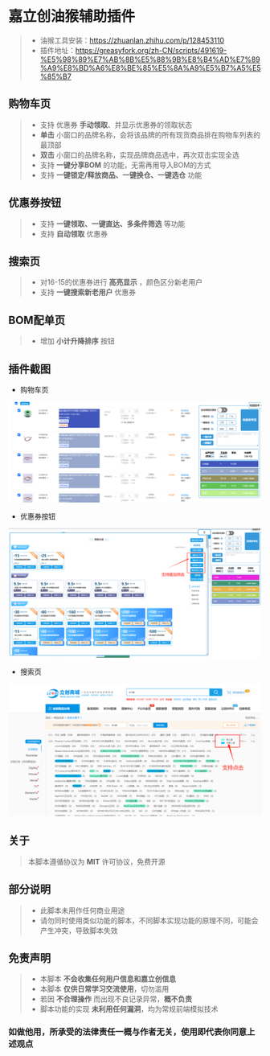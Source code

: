 # 嘉立创油猴辅助插件

> - 油猴工具安装：<https://zhuanlan.zhihu.com/p/128453110>  
> - 插件地址：<https://greasyfork.org/zh-CN/scripts/491619-%E5%98%89%E7%AB%8B%E5%88%9B%E8%B4%AD%E7%89%A9%E8%BD%A6%E8%BE%85%E5%8A%A9%E5%B7%A5%E5%85%B7>

## 购物车页

> - 支持 优惠券 __手动领取__、并显示优惠券的领取状态
> - __单击__ 小窗口的品牌名称，会将该品牌的所有现货商品排在购物车列表的最顶部
> - __双击__ 小窗口的品牌名称，实现品牌商品选中，再次双击实现全选
> - 支持 __一键分享BOM__ 的功能，无需再用导入BOM的方式
> - 支持 __一键锁定/释放商品、一键换仓、一键选仓__ 功能
>

## 优惠券按钮

> - 支持 __一键领取、一键直达、多条件筛选__ 等功能
> - 支持 __自动领取__ 优惠券

## 搜索页

> - 对16-15的优惠券进行 __高亮显示__ ，颜色区分新老用户
> - 支持 __一键搜索新老用户__ 优惠券

## BOM配单页

> - 增加 __小计升降排序__ 按钮

## 插件截图

- 购物车页

![[购物车页](https://cart.szlcsc.com/cart/display.html)](/assets/cart_page.png)

- 优惠券按钮

![[优惠券页](https://www.szlcsc.com/huodong.html)](/assets/coupon_page_.png)  

- 搜索页

![[搜索页](https://so.szlcsc.com/global.html)](/assets/search_page_.png)

## 关于

> 本脚本遵循协议为 __MIT__ 许可协议，免费开源

## 部分说明

> - 此脚本未用作任何商业用途  
> - 请勿同时使用类似功能的脚本，不同脚本实现功能的原理不同，可能会产生冲突，导致脚本失效  

## 免责声明

> - 本脚本 __不会收集任何用户信息和嘉立创信息__  
> - 本脚本 __仅供日常学习交流使用__，切勿滥用  
> - 若因 __不合理操作__ 而出现不良记录异常，__概不负责__  
> - 脚本功能的实现 __未利用任何漏洞__，均为常规前端模拟技术  

### 如做他用，所承受的法律责任一概与作者无关，使用即代表你同意上述观点
